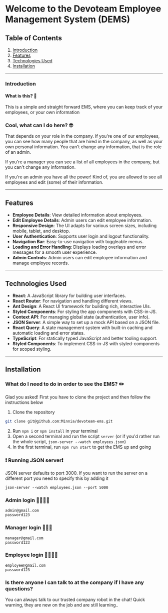 # Welcome to the Devoteam Employee Management System (DEMS)

## Table of Contents

1. [Introduction](#introduction)
2. [Features](#features)
3. [Technologies Used](#technologies-used)
4. [Installation](#installation)

---

### Introduction

#### What is this? 🤔

This is a simple and straight forward EMS, where you can keep track of your employees, or your own information

### Cool, what can I do here? 🤓

That depends on your role in the company. If you're one of our employees, you can see how many people that are hired in the company, as well as your own personal information. You can't change any information, that is the role of an admin.

If you're a manager you can see a list of all employees in the company, but you can't change any information.

If you're an admin you have all the power! Kind of, you are allowed to see all employees and edit (some) of their information.

---

## Features

- **Employee Details**: View detailed information about employees.
- **Edit Employee Details**: Admin users can edit employee information.
- **Responsive Design**: The UI adapts for various screen sizes, including mobile, tablet, and desktop.
- **User Authentication**: Supports user login and logout functionality.
- **Navigation Bar**: Easy-to-use navigation with toggleable menus.
- **Loading and Error Handling**: Displays loading overlays and error messages for a smooth user experience.
- **Admin Controls**: Admin users can edit employee information and manage employee records.

---

## Technologies Used

- **React**: A JavaScript library for building user interfaces.
- **React Router**: For navigation and handling different views.
- **Ant Design**: A React UI framework for building rich, interactive UIs.
- **Styled Components**: For styling the app components with CSS-in-JS.
- **Context API**: For managing global state (authentication, user info).
- **JSON Server**: A simple way to set up a mock API based on a JSON file.
- **React Query**: A state management system with built-in caching and automatic loading and error states.
- **TypeScript**: For statically typed JavaScript and better tooling support.
- **Styled Components**: To implement CSS-in-JS with styled-components for scoped styling.

---

## Installation

### What do I need to do in order to see the EMS? ✏️

Glad you asked!
First you have to clone the project and then follow the instructions below

1. Clone the repository

```bash
git clone git@github.com:Minnia/devoteam-ems.git
```

2. Run `npm i` or `npm install` in your terminal
3. Open a second terminal and run the script `server` (or if you'd rather run the whole script,
   `json-server --watch employees.json`)
4. In the first terminal, run `npm run start` to get the EMS up and going

### ❗️ Running JSON server❗️

JSON server defaults to port 3000. If you want to run the server on a different port you need to specify this by adding it

```
json-server --watch employees.json --port 5000
```

### Admin login 👩‍💼🧑‍💼

```
admin@gmail.com
password123
```

### Manager login 🦹🦸‍♀️

```
manager@gmail.com
password123
```

### Employee login 🙋‍♀️🙋‍♂️

```
employee@gmail.com
password123
```

### Is there anyone I can talk to at the company if I have any questions?

You can always talk to our trusted company robot in the chat! Quick warning, they are new on the job and are still learning..
